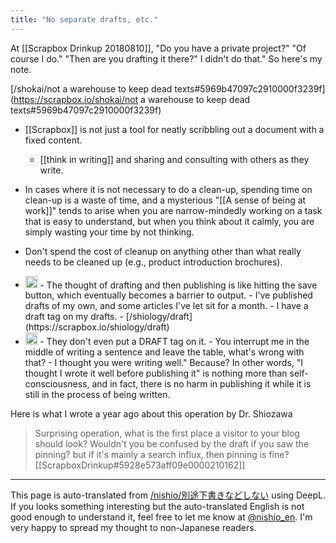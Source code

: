 ```yaml
---
title: "No separate drafts, etc."
---
```


At [[Scrapbox Drinkup 20180810]], "Do you have a private project?" "Of course I do." "Then are you drafting it there?" I didn't do that." So here's my note.

[/shokai/not a warehouse to keep dead texts#5969b47097c2910000f3239f](https://scrapbox.io/shokai/not a warehouse to keep dead texts#5969b47097c2910000f3239f)
- [[Scrapbox]] is not just a tool for neatly scribbling out a document with a fixed content.
    - [[think in writing]] and sharing and consulting with others as they write.
- In cases where it is not necessary to do a clean-up, spending time on clean-up is a waste of time, and a mysterious "[[A sense of being at work]]" tends to arise when you are narrow-mindedly working on a task that is easy to understand, but when you think about it calmly, you are simply wasting your time by not thinking.
- Don't spend the cost of cleanup on anything other than what really needs to be cleaned up (e.g., product introduction brochures).

- <img src='https://scrapbox.io/api/pages/nishio-en/shio/icon' alt='shio.icon' height="19.5"/>
    - The thought of drafting and then publishing is like hitting the save button, which eventually becomes a barrier to output.
    - I've published drafts of my own, and some articles I've let sit for a month.
    - I have a draft tag on my drafts.
    - [/shiology/draft](https://scrapbox.io/shiology/draft)
- <img src='https://scrapbox.io/api/pages/nishio-en/nishio/icon' alt='nishio.icon' height="19.5"/>
    - They don't even put a DRAFT tag on it.
    - You interrupt me in the middle of writing a sentence and leave the table, what's wrong with that?
    - I thought you were writing well." Because? In other words, "I thought I wrote it well before publishing it" is nothing more than self-consciousness, and in fact, there is no harm in publishing it while it is still in the process of being written.

Here is what I wrote a year ago about this operation by Dr. Shiozawa
> Surprising operation, what is the first place a visitor to your blog should look?
> Wouldn't you be confused by the draft if you saw the pinning?
>  but if it's mainly a search influx, then pinning is fine?
[[ScrapboxDrinkup#5928e573aff09e0000210162]]
---
This page is auto-translated from [/nishio/別途下書きなどしない](https://scrapbox.io/nishio/別途下書きなどしない) using DeepL. If you looks something interesting but the auto-translated English is not good enough to understand it, feel free to let me know at [@nishio_en](https://twitter.com/nishio_en). I'm very happy to spread my thought to non-Japanese readers.